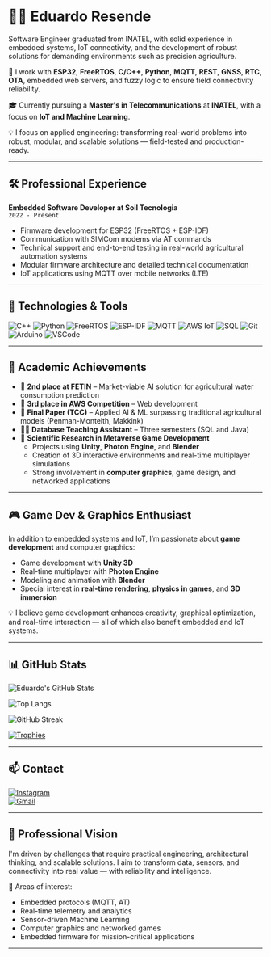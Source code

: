 # 👨‍💻 Eduardo Resende

Software Engineer graduated from INATEL, with solid experience in embedded systems, IoT connectivity, and the development of robust solutions for demanding environments such as precision agriculture.

🔧 I work with **ESP32**, **FreeRTOS**, **C/C++**, **Python**, **MQTT**, **REST**, **GNSS**, **RTC**, **OTA**, embedded web servers, and fuzzy logic to ensure field connectivity reliability.

🎓 Currently pursuing a **Master's in Telecommunications** at **INATEL**, with a focus on **IoT and Machine Learning**.

💡 I focus on applied engineering: transforming real-world problems into robust, modular, and scalable solutions — field-tested and production-ready.

---

## 🛠️ Professional Experience

**Embedded Software Developer at Soil Tecnologia**  
`2022 - Present`  
- Firmware development for ESP32 (FreeRTOS + ESP-IDF)
- Communication with SIMCom modems via AT commands
- Technical support and end-to-end testing in real-world agricultural automation systems
- Modular firmware architecture and detailed technical documentation
- IoT applications using MQTT over mobile networks (LTE)

---

## 🚀 Technologies & Tools

![C++](https://img.shields.io/badge/-C++-00599C?style=flat&logo=cplusplus)
![Python](https://img.shields.io/badge/-Python-3776AB?style=flat&logo=python)
![FreeRTOS](https://img.shields.io/badge/-FreeRTOS-34AADC?style=flat)
![ESP-IDF](https://img.shields.io/badge/-ESP--IDF-FFDD00?style=flat&logo=espressif)
![MQTT](https://img.shields.io/badge/-MQTT-660066?style=flat&logo=eclipse-mosquitto)
![AWS IoT](https://img.shields.io/badge/-AWS_IoT-232F3E?style=flat&logo=amazonaws)
![SQL](https://img.shields.io/badge/-SQL-4479A1?style=flat&logo=mysql)
![Git](https://img.shields.io/badge/-Git-F05032?style=flat&logo=git)
![Arduino](https://img.shields.io/badge/-Arduino-00979D?style=flat&logo=arduino)
![VSCode](https://img.shields.io/badge/-VSCode-007ACC?style=flat&logo=visual-studio-code)

---

## 🧠 Academic Achievements

- 🥈 **2nd place at FETIN** – Market-viable AI solution for agricultural water consumption prediction
- 🥉 **3rd place in AWS Competition** – Web development
- 📘 **Final Paper (TCC)** – Applied AI & ML surpassing traditional agricultural models (Penman-Monteith, Makkink)
- 👨‍🏫 **Database Teaching Assistant** – Three semesters (SQL and Java)
- 🔬 **Scientific Research in Metaverse Game Development**
  - Projects using **Unity**, **Photon Engine**, and **Blender**
  - Creation of 3D interactive environments and real-time multiplayer simulations
  - Strong involvement in **computer graphics**, game design, and networked applications

---

## 🎮 Game Dev & Graphics Enthusiast

In addition to embedded systems and IoT, I’m passionate about **game development** and computer graphics:

- Game development with **Unity 3D**
- Real-time multiplayer with **Photon Engine**
- Modeling and animation with **Blender**
- Special interest in **real-time rendering**, **physics in games**, and **3D immersion**

💡 I believe game development enhances creativity, graphical optimization, and real-time interaction — all of which also benefit embedded and IoT systems.

---

## 📊 GitHub Stats

![Eduardo's GitHub Stats](https://github-readme-stats.vercel.app/api?username=EduCR03&show_icons=true&theme=tokyonight&count_private=true)

![Top Langs](https://github-readme-stats.vercel.app/api/top-langs/?username=EduCR03&layout=compact&theme=tokyonight)

![GitHub Streak](https://streak-stats.demolab.com?user=EduCR03&theme=tokyonight&hide_border=true)

[![Trophies](https://github-profile-trophy.vercel.app/?username=EduCR03&theme=tokyonight&no-frame=true&column=7)](https://github.com/EduCR03)

---

## 📫 Contact

[![Instagram](https://img.shields.io/badge/-@eduardo_cresende-E4405F?style=flat&logo=instagram&logoColor=white)](https://instagram.com/eduardo_cresende)  
[![Gmail](https://img.shields.io/badge/-eduardocostar03@gmail.com-D14836?style=flat&logo=gmail&logoColor=white)](mailto:eduardocostar03@gmail.com)

---

## 🎯 Professional Vision

I'm driven by challenges that require practical engineering, architectural thinking, and scalable solutions. I aim to transform data, sensors, and connectivity into real value — with reliability and intelligence.

📍 Areas of interest:  
- Embedded protocols (MQTT, AT)
- Real-time telemetry and analytics
- Sensor-driven Machine Learning
- Computer graphics and networked games
- Embedded firmware for mission-critical applications

---

